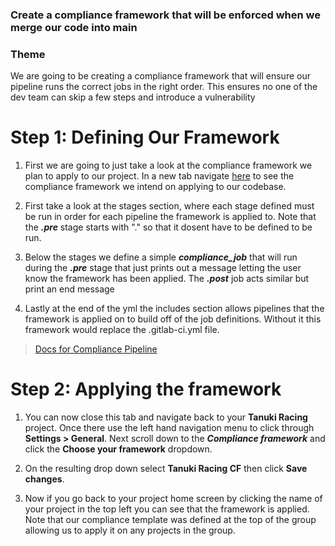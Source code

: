 ### Create a compliance framework that will be enforced when we merge our code into main

### Theme

We are going to be creating a compliance framework that will ensure our pipeline runs the correct jobs in the right order. This ensures no one of the dev team can skip a few steps and introduce a vulnerability

# Step 1: Defining Our Framework

1. First we are going to just take a look at the compliance framework we plan to apply to our project. In a new tab navigate [here](https://gitlab.com/gitlab-learn-labs/sample-projects/tanuki-racing-compliance-framework/-/blob/main/.compliance-gitlab-ci.yml) to see the compliance framework we intend on applying to our codebase.
  
2. First take a look at the stages section, where each stage defined must be run in order for each pipeline the framework is applied to. Note that the ***.pre*** stage starts with "." so that it dosent have to be defined to be run.
  
3. Below the stages we define a simple ***compliance_job*** that will run during the ***.pre*** stage that just prints out a message letting the user know the framework has been applied. The ***.post*** job acts similar but print an end message 
  
4. Lastly at the end of the yml the includes section allows pipelines that the framework is applied on to build off of the job definitions. Without it this framework would replace the 
.gitlab-ci.yml file.

> [Docs for Compliance Pipeline](https://docs.gitlab.com/ee/user/group/compliance_frameworks.html#compliance-pipelines)

# Step 2: Applying the framework

1. You can now close this tab and navigate back to your **Tanuki Racing** project. Once there use the left hand navigation menu to click through **Settings > General**. Next scroll down to the ***Compliance framework*** and click the **Choose your framework** dropdown.
  
2. On the resulting drop down select **Tanuki Racing CF** then click **Save changes**.
  
3. Now if you go back to your project home screen by clicking the name of your project in the top left you can see that the framework is applied. Note that our compliance template was defined at the top of the group allowing us to apply it on any projects in the group.
